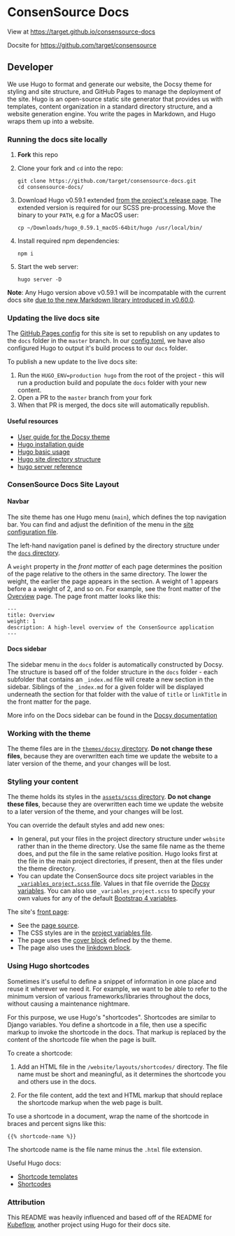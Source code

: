 # ConsenSource Docs

View at https://target.github.io/consensource-docs

Docsite for https://github.com/target/consensource

## Developer

We use Hugo to format and generate our website, the Docsy theme for styling and site structure, and GitHub Pages to manage the deployment of the site. Hugo is an open-source static site generator that provides us with templates, content organization in a standard directory structure, and a website generation engine. You write the pages in Markdown, and Hugo wraps them up into a website.

### Running the docs site locally

1. **Fork** this repo
2. Clone your fork and `cd` into the repo:

   ```
   git clone https://github.com/target/consensource-docs.git
   cd consensource-docs/
   ```

3. Download Hugo v0.59.1 extended [from the project's release page](https://github.com/gohugoio/hugo/releases/tag/v0.59.1). The extended version is required for our SCSS pre-processing. Move the binary to your `PATH`, e.g for a MacOS user:
   ```
   cp ~/Downloads/hugo_0.59.1_macOS-64bit/hugo /usr/local/bin/
   ```
4. Install required npm dependencies:
   ```
   npm i
   ```
5. Start the web server:

   ```
   hugo server -D
   ```

**Note**: Any Hugo version above v0.59.1 will be incompatable with the current docs site [due to the new Markdown library introduced in v0.60.0](https://gohugo.io/news/0.60.0-relnotes/).

### Updating the live docs site

The [GitHub Pages config](https://github.com/target/consensource-docs/settings) for this site is set to republish on any updates to the `docs` folder in the `master` branch.
In our [config.toml](https://github.com/target/consensource-docs/blob/master/config.toml#L3), we have also configured Hugo to output it's build process to our `docs` folder.

To publish a new update to the live docs site:

1. Run the `HUGO_ENV=production hugo` from the root of the project - this will run a production build and populate the `docs` folder with your new content.
2. Open a PR to the `master` branch from your fork
3. When that PR is merged, the docs site will automatically republish.

#### Useful resources

- [User guide for the Docsy theme](https://www.docsy.dev/docs/getting-started/)
- [Hugo installation guide](https://gohugo.io/getting-started/installing/)
- [Hugo basic usage](https://gohugo.io/getting-started/usage/)
- [Hugo site directory structure](https://gohugo.io/getting-started/directory-structure/)
- [hugo server reference](https://gohugo.io/commands/hugo_server/)

### ConsenSource Docs Site Layout

#### Navbar

The site theme has one Hugo menu (`main`), which defines the top navigation bar.
You can find and adjust the definition of the menu in the [site configuration
file](https://github.com/target/consensource-docs/blob/master/config.toml).

The left-hand navigation panel is defined by the directory structure under
the
[`docs` directory](https://github.com/target/consensource-docs/tree/master/content/docs).

A `weight` property in the _front matter_ of each page determines the position
of the page relative to the others in the same directory. The lower the weight,
the earlier the page appears in the section. A weight of 1 appears before a
a weight of 2, and so on. For example, see the front matter of the
[Overview](https://github.com/target/consensource-docs/blob/master/content/docs/Overview/_index.md)
page. The page front matter looks like this:

```
---
title: Overview
weight: 1
description: A high-level overview of the ConsenSource application
---
```

#### Docs sidebar

The sidebar menu in the `docs` folder is automatically constructed by Docsy. The structure is based off of the folder structure in the `docs` folder - each subfolder that contains
an `_index.md` file will create a new section in the sidebar. Siblings of the `_index.md` for a given folder will be displayed underneath the section for that folder with the value of `title` or
`linkTitle` in the front matter for the page.

More info on the Docs sidebar can be found in the [Docsy documentation](https://www.docsy.dev/docs/adding-content/content/#organizing-your-documentation)

### Working with the theme

The theme files are in the
[`themes/docsy` directory](https://github.com/target/consensource-docs/tree/master/themes/docsy).
**Do not change these files**, because they are overwritten each time we update
the website to a later version of the theme, and your changes will be lost.

### Styling your content

The theme holds its styles in the
[`assets/scss` directory](https://github.com/target/consensource-docs/tree/master/assets/scss).
**Do not change these files**, because they are overwritten each time we update
the website to a later version of the theme, and your changes will be lost.

You can override the default styles and add new ones:

- In general, put your files in the project directory structure under `website`
  rather than in the theme directory. Use the same file name as the theme does,
  and put the file in the same relative position. Hugo looks first at the file
  in the main project directories, if present, then at the files under the theme
  directory.
- You can update the ConsenSource docs site project variables in the
  [`_variables_project.scss` file](https://github.com/target/consensource-docs/blob/master/assets/scss/_variables_project.scss).
  Values in that file override the
  [Docsy variables](https://github.com/target/consensource-docs/blob/master/themes/docsy/assets/scss/_variables_project.scss).
  You can also use `_variables_project.scss` to specify your own values for any
  of the default
  [Bootstrap 4 variables](https://getbootstrap.com/docs/4.0/getting-started/theming/).

The site's [front page](https://www.example.org/):

- See the [page source](https://github.com/target/consensource-docs/blob/master/content/_index.html).
- The CSS styles are in the
  [project variables file](https://github.com/target/consensource-docs/blob/master/assets/scss/_variables_project.scss).
- The page uses the
  [cover block](https://www.docsy.dev/docs/adding-content/shortcodes/#blocks-cover)
  defined by the theme.
- The page also uses the
  [linkdown block](https://www.docsy.dev/docs/adding-content/shortcodes/#blocks-link-down).

### Using Hugo shortcodes

Sometimes it's useful to define a snippet of information in one place and reuse
it wherever we need it. For example, we want to be able to refer to the minimum
version of various frameworks/libraries throughout the docs, without
causing a maintenance nightmare.

For this purpose, we use Hugo's "shortcodes". Shortcodes are similar to Django
variables. You define a shortcode in a file, then use a specific markup to
invoke the shortcode in the docs. That markup is replaced by the content of the
shortcode file when the page is built.

To create a shortcode:

1. Add an HTML file in the `/website/layouts/shortcodes/` directory.
   The file name must be short and meaningful, as it determines the shortcode
   you and others use in the docs.

2. For the file content, add the text and HTML markup that should replace the
   shortcode markup when the web page is built.

To use a shortcode in a document, wrap the name of the shortcode in braces and
percent signs like this:

```
{{% shortcode-name %}}
```

The shortcode name is the file name minus the `.html` file extension.

Useful Hugo docs:

- [Shortcode templates](https://gohugo.io/templates/shortcode-templates/)
- [Shortcodes](https://gohugo.io/content-management/shortcodes/)

### Attribution

This README was heavily influenced and based off of the README for [Kubeflow](https://github.com/kubeflow/website), another project using Hugo for their docs site.

